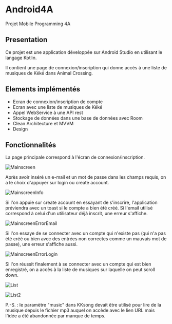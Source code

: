 # Android4A
Projet Mobile Programming 4A

##  **Presentation**   

Ce projet est une application développée sur Android Studio en utilisant le langage Kotlin.

Il contient une page de connexion/inscription qui donne accès à une liste de musiques de Kéké dans Animal Crossing.


##  **Elements implémentés**
* Ecran de connexion/inscription de compte
* Ecran avec une liste de musiques de Kéké
* Appel WebService à une API rest  
* Stockage de données dans une base de données avec Room
* Clean Architecture et MVVM
* Design


##  **Fonctionnalités**
La page principale correspond à l'écran de connexion/inscription.

![Mainscreen](https://user-images.githubusercontent.com/49620631/103321896-21c53e80-4a3c-11eb-98ad-d1a6b3401f95.JPG)

Après avoir inséré un e-mail et un mot de passe dans les champs requis, on a le choix d'appuyer sur login ou create account.

![MainscreenInfo](https://user-images.githubusercontent.com/49620631/103321971-81bbe500-4a3c-11eb-9f0e-b9f164c2ae64.JPG)

Si l'on appuie sur create account en essayant de s'inscrire, l'application préviendra avec un toast si le compte a bien été créé.
Si l'email utilisé correspond à celui d'un utilisateur déjà inscrit, une erreur s'affiche.

![MainscreenErrorEmail](https://user-images.githubusercontent.com/49620631/103322015-b6c83780-4a3c-11eb-8134-e2813b03f338.JPG)

Si l'on essaye de se connecter avec un compte qui n'existe pas (qui n'a pas été créé ou bien avec des entrées non correctes comme un mauvais mot de passe), une erreur s'affiche aussi.

![MainscreenErrorLogin](https://user-images.githubusercontent.com/49620631/103322063-e8410300-4a3c-11eb-819f-7c36057febba.JPG)

Si l'on réussit finalement à se connecter avec un compte qui est bien enregistré, on a accès à la liste de musiques sur laquelle on peut scroll down.

![List](https://user-images.githubusercontent.com/49620631/103322101-11619380-4a3d-11eb-8f80-37a7d794100f.JPG)

![List2](https://user-images.githubusercontent.com/49620631/103322123-35bd7000-4a3d-11eb-9202-f62e9b260d39.JPG)

P.-S. : le paramètre "music" dans KKsong devait être utilisé pour lire de la musique depuis le fichier mp3 auquel on accède avec le lien URL mais l'idée a été abandonnée par manque de temps.
